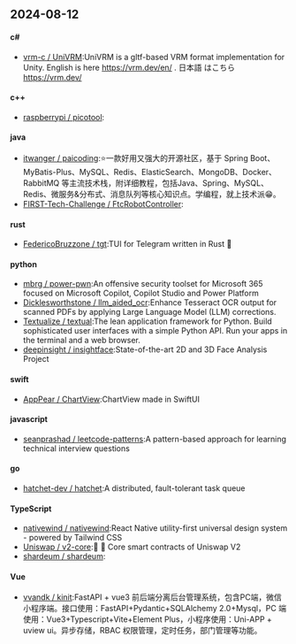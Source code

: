 ## 2024-08-12
#### c#
* [vrm-c / UniVRM](https://github.com/vrm-c/UniVRM):UniVRM is a gltf-based VRM format implementation for Unity. English is here https://vrm.dev/en/ . 日本語 はこちら https://vrm.dev/
#### c++
* [raspberrypi / picotool](https://github.com/raspberrypi/picotool):
#### java
* [itwanger / paicoding](https://github.com/itwanger/paicoding):⭐️一款好用又强大的开源社区，基于 Spring Boot、MyBatis-Plus、MySQL、Redis、ElasticSearch、MongoDB、Docker、RabbitMQ 等主流技术栈，附详细教程，包括Java、Spring、MySQL、Redis、微服务&分布式、消息队列等核心知识点。学编程，就上技术派😁。
* [FIRST-Tech-Challenge / FtcRobotController](https://github.com/FIRST-Tech-Challenge/FtcRobotController):
#### rust
* [FedericoBruzzone / tgt](https://github.com/FedericoBruzzone/tgt):TUI for Telegram written in Rust 🦀
#### python
* [mbrg / power-pwn](https://github.com/mbrg/power-pwn):An offensive security toolset for Microsoft 365 focused on Microsoft Copilot, Copilot Studio and Power Platform
* [Dicklesworthstone / llm_aided_ocr](https://github.com/Dicklesworthstone/llm_aided_ocr):Enhance Tesseract OCR output for scanned PDFs by applying Large Language Model (LLM) corrections.
* [Textualize / textual](https://github.com/Textualize/textual):The lean application framework for Python. Build sophisticated user interfaces with a simple Python API. Run your apps in the terminal and a web browser.
* [deepinsight / insightface](https://github.com/deepinsight/insightface):State-of-the-art 2D and 3D Face Analysis Project
#### swift
* [AppPear / ChartView](https://github.com/AppPear/ChartView):ChartView made in SwiftUI
#### javascript
* [seanprashad / leetcode-patterns](https://github.com/seanprashad/leetcode-patterns):A pattern-based approach for learning technical interview questions
#### go
* [hatchet-dev / hatchet](https://github.com/hatchet-dev/hatchet):A distributed, fault-tolerant task queue
#### TypeScript
* [nativewind / nativewind](https://github.com/nativewind/nativewind):React Native utility-first universal design system - powered by Tailwind CSS
* [Uniswap / v2-core](https://github.com/Uniswap/v2-core):🦄 🦄 Core smart contracts of Uniswap V2
* [shardeum / shardeum](https://github.com/shardeum/shardeum):
#### Vue
* [vvandk / kinit](https://github.com/vvandk/kinit):FastAPI + vue3 前后端分离后台管理系统，包含PC端，微信小程序端。接口使用：FastAPI+Pydantic+SQLAlchemy 2.0+Mysql，PC 端使用：Vue3+Typescript+Vite+Element Plus，小程序使用：Uni-APP + uview ui。异步存储，RBAC 权限管理，定时任务，部门管理等功能。
